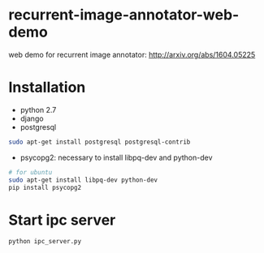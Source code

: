 # recurrent-image-annotator-web-demo
web demo for recurrent image annotator: http://arxiv.org/abs/1604.05225

# Installation
- python 2.7
- django
- postgresql

```bash
sudo apt-get install postgresql postgresql-contrib
```
- psycopg2: necessary to install libpq-dev and python-dev 

```bash
# for ubuntu
sudo apt-get install libpq-dev python-dev
pip install psycopg2
```

# Start ipc server
```bash
python ipc_server.py
```
